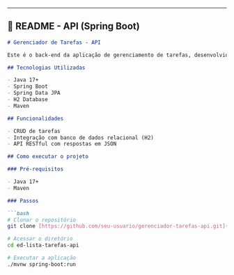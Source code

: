 
---

## 📁 **README - API (Spring Boot)**

```markdown
# Gerenciador de Tarefas - API

Este é o back-end da aplicação de gerenciamento de tarefas, desenvolvido com Spring Boot. Fornece endpoints REST para criação, consulta, atualização e exclusão de tarefas.

## Tecnologias Utilizadas

- Java 17+
- Spring Boot
- Spring Data JPA
- H2 Database
- Maven

## Funcionalidades

- CRUD de tarefas
- Integração com banco de dados relacional (H2)
- API RESTful com respostas em JSON

## Como executar o projeto

### Pré-requisitos

- Java 17+
- Maven

### Passos

```bash
# Clonar o repositório
git clone [https://github.com/seu-usuario/gerenciador-tarefas-api.git](https://github.com/staubjoao/ed-lista-tarefas-api)

# Acessar o diretório
cd ed-lista-tarefas-api

# Executar a aplicação
./mvnw spring-boot:run
